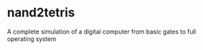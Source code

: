# nand2tetris
A complete simulation of a digital computer from basic gates to full operating system
